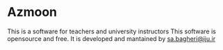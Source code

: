 # Azmoon
This is a software for teachers and university instructors
This software is opensource and free.
It is developed and mantained by sa.bagheri@iju.ir